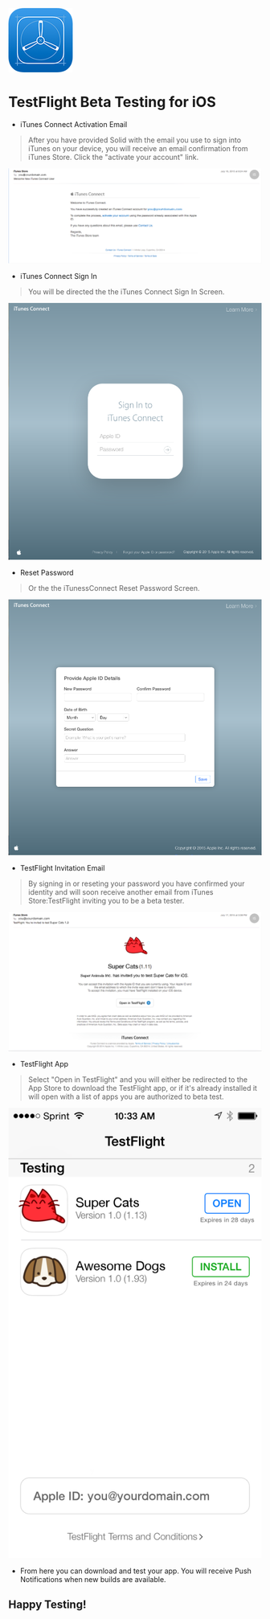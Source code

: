 ![alt text](TestFlight_Logo.png "Title")
# TestFlight Beta Testing for iOS

* iTunes Connect Activation Email
> After you have provided Solid with the email you use to sign into iTunes on your device, you will receive an email confirmation from iTunes Store. Click the "activate your account" link.

![alt text](iTunesConnectActivateEmail.png "Title")

* iTunes Connect Sign In
> You will be directed the the iTunes Connect Sign In Screen.

![alt text](iTunesConnectSignIn.png "Title")

* Reset Password
> Or the the iTunessConnect Reset Password Screen.

![alt text](iTunesConnectResetPassword.png "Title")

* TestFlight Invitation Email
> By signing in or reseting your password you have confirmed your identity and will soon receive another email from iTunes Store:TestFlight inviting you to be a beta tester.

![alt text](TestflightInvitation.png "Title")

* TestFlight App
> Select "Open in TestFlight" and you will either be redirected to the App Store to download the TestFlight app, or if it's already installed it will open with a list of apps you are authorized to beta test.

![alt text](TestFlightApp.png "Title")

* From here you can download and test your app. You will receive Push Notifications when new builds are available.

## Happy Testing!

